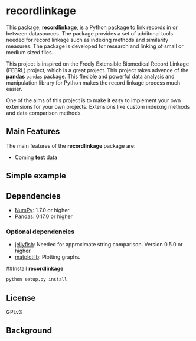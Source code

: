 # recordlinkage

This package, **recordlinkage**, is a Python package to link records in or between datasources. The package provides a set of additonal tools needed for record linkage such as indexing methods and similarity measures. The package is developed for research and linking of small or medium sized files. 

This project is inspired on the Freely Extensible Biomedical Record Linkage (FEBRL) project, which is a great project. This project takes advence of the **pandas** ``pandas`` package. This flexible and powerful data analysis and manipulation library for Python makes the record linkage process much easier. 

One of the aims of this project is to make it easy to implement your own extensions for your own projects. Extensions like custom indeixng methods and data comparison methods. 

## Main Features
The main features of the **recordlinkage** package are:

  - Coming [**test**][test] data

   [test]: http://example.com

## Simple example

## Dependencies
- [NumPy](http://www.numpy.org): 1.7.0 or higher
- [Pandas](https://github.com/pydata/pandas): 0.17.0 or higher

### Optional dependencies
- [jellyfish](https://github.com/jamesturk/jellyfish): Needed for approximate string comparison. Version 0.5.0 or higher.
- [matplotlib](http://matplotlib.sourceforge.net/): Plotting graphs.


##Install **recordlinkage**

```sh
python setup.py install
```

## License
GPLv3

## Background

